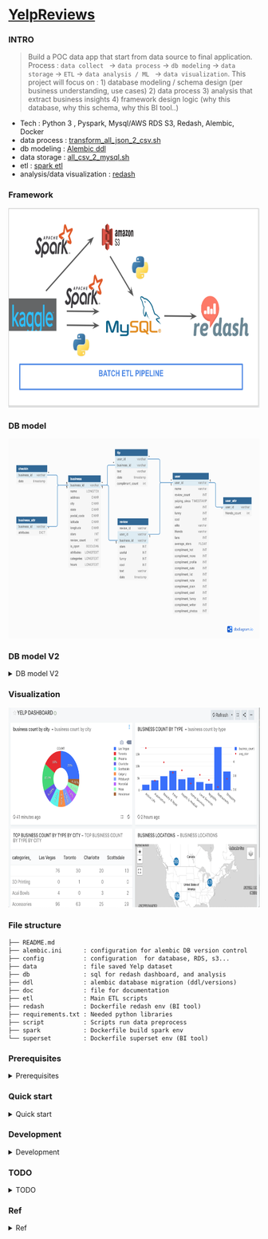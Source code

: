 # [YelpReviews](https://www.kaggle.com/yelp-dataset/yelp-dataset)

### INTRO 
> Build a POC data app that start from data source to final application.
Process : `data collect ` -> `data process` -> `db modeling` -> `data storage` -> `ETL` -> `data analysis / ML ` -> `data visualization`. This project will focus 
on :  1) database modeling / schema design (per business understanding, use cases) 2) data process 3) analysis that extract business insights 4) framework
design logic (why this database, why this schema, why this BI tool..)

* Tech : Python 3 , Pyspark, Mysql/AWS RDS S3, Redash, Alembic, Docker 
* data process  : [transform_all_json_2_csv.sh](https://github.com/yennanliu/YelpReviews/blob/master/script/transform_all_json_2_csv.sh)
* db modeling  : [Alembic ddl](https://github.com/yennanliu/YelpReviews/tree/master/ddl)
* data storage : [all_csv_2_mysql.sh](https://github.com/yennanliu/YelpReviews/blob/master/script/all_csv_2_mysql.sh)
* etl  : [spark etl](https://github.com/yennanliu/YelpReviews/tree/master/etl)
* analysis/data visualization  : [redash](https://app.redash.io/yen_dev/public/dashboards/xpfG9wKgb9qEcMHlGiSpjhFn8dCZuun8XbCN52GN)

### Framework
<img src ="https://github.com/yennanliu/YelpReviews/blob/master/doc/framework.png" width="800" height="400">

### DB model 
<img src ="https://github.com/yennanliu/YelpReviews/blob/master/doc/db_model.png" width="800" height="400">

### DB model V2 
<details>
<summary>DB model V2</summary>

<img src ="https://github.com/yennanliu/YelpReviews/blob/master/doc/db_model_V2.png" width="800" height="400">

</details> 


### Visualization  
<img src ="https://github.com/yennanliu/YelpReviews/blob/master/doc/dash.png" width="800" height="400">


### File structure 

```
├── README.md
├── alembic.ini      : configuration for alembic DB version control
├── config           : configuration  for database, RDS, s3...
├── data             : file saved Yelp dataset
├── db               : sql for redash dashboard, and analysis 
├── ddl              : alembic database migration (ddl/versions)
├── doc              : file for documentation 
├── etl              : Main ETL scripts 
├── redash           : Dockerfile redash env (BI tool)
├── requirements.txt : Needed python libraries 
├── script           : Scripts run data preprocess 
├── spark            : Dockerfile build spark env 
└── superset         : Dockerfile superset env (BI tool)

```


### Prerequisites
<details>
<summary>Prerequisites</summary>

1. Fork the repo :  `git clone https://github.com/yennanliu/YelpReviews.git`
2. Download [Kaggle dataset](https://www.kaggle.com/yelp-dataset/yelp-dataset) and and save at [data file](https://github.com/yennanliu/YelpReviews/tree/master/data)
3. Download/launch mysql server local, and create a database `yelp` (for development)
4. Set up AWS RDS mysql database (for prodution, `optional`)
5. Modify [mysql db config](https://github.com/yennanliu/YelpReviews/blob/master/config/mysql.config) with yours 
6. Modify [RDS mysql db config](https://github.com/yennanliu/YelpReviews/blob/master/config/mysql_rds.config) with yours  (`optional`)
7. Modify DB connection (e.g. `sqlalchemy.url = <your_mysql_url>`)in [alembic.ini](https://github.com/yennanliu/YelpReviews/blob/master/alembic.ini) with yours 
</details>

### Quick start
<details>
<summary>Quick start</summary>

```bash
# STEP 0) install libraries 
$ cd ~ && cd YelpReviews && git install -r requirements.txt 
# STEP 1) db migration 
$ alembic init --template generic ddl &&  alembic upgrade head  # downgrade : $ alembic downgrade -1 
# STEP 2) data preprocess 
$ bash script/transform_all_json_2_csv.sh  # json to csv 
# csv -> mysql 
$ bash script/all_csv_2_mysql.sh
# STEP 3) spark etl
$ docker build spark/. -t spark_env 
$ bash etl/run_etl_digest_business.sh
$ bash etl/etl_user_friend_count.sh

```
</details>

### Development
<details>
<summary>Development</summary>

- `dev` 
</details> 


### TODO 
<details>
<summary>TODO</summary>

- Add tests 
- Dockerize all end to end applications (can run all functionalities offline)
- Tune spark code raise IO efficiency
</details> 

### Ref
<details>
<summary>Ref</summary>

- Yelp dataset 
	- https://www.kaggle.com/yelp-dataset/yelp-dataset
	- https://www.yelp.com/dataset/documentation/main
	- https://github.com/Yelp/dataset-examples
- Superset connect to s3 transformed athena
	- https://dev.classmethod.jp/cloud/aws/query-and-visualize-data-from-amazon-athena-with-superset/
	- https://medium.com/payscale-tech/how-to-get-apache-superset-to-connect-to-athena-6d9b56bec7fb
- alembic mysql migration 
	 - https://michaelheap.com/alembic-python-migrations-quick-start/
- Redash docker
	- https://github.com/kakakakakku/redash-hands-on
- ML : Yelp review star prediction 
	 - https://github.com/ahegel/yelp-dataset/blob/master/Predicting%20Star%20Ratings.ipynb
- Yelp dataset db model design
	- https://paulx-cn.github.io/blog/6th_Blog/

</details>